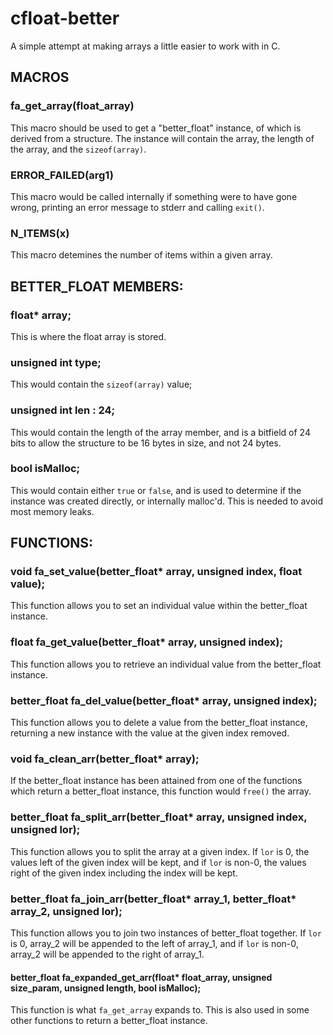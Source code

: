 # cfloat-better
A simple attempt at making arrays a little easier to work with in C. 

## MACROS

### fa_get_array(float_array)
  This macro should be used to get a "better_float" instance, of which is derived from a structure.
  The instance will contain the array, the length of the array, and the `sizeof(array)`.

### ERROR_FAILED(arg1)
  This macro would be called internally if something were to have gone wrong, 
  printing an error message to stderr and calling `exit()`.

### N_ITEMS(x)
  This macro detemines the number of items within a given array.


## BETTER_FLOAT MEMBERS:

### float* array;
  This is where the float array is stored.
  
### unsigned int type;
  This would contain the `sizeof(array)` value;
  
### unsigned int len : 24;
  This would contain the length of the array member, 
  and is a bitfield of 24 bits to allow the structure to be 16 bytes in size, and not 24 bytes.

### bool isMalloc;
  This would contain either `true` or `false`, and is used to determine if the instance was created directly, or internally malloc'd. This is needed to avoid most memory leaks.


## FUNCTIONS:

### void fa_set_value(better_float* array, unsigned index, float value);
  This function allows you to set an individual value within the better_float instance.
  
### float fa_get_value(better_float* array, unsigned index);
  This function allows you to retrieve an individual value from the better_float instance.
  
### better_float fa_del_value(better_float* array, unsigned index);
  This function allows you to delete a value from the better_float instance,
  returning a new instance with the value at the given index removed.
  
### void fa_clean_arr(better_float* array);
  If the better_float instance has been attained from one of the functions which return a better_float instance,
  this function would `free()` the array.
  
### better_float fa_split_arr(better_float* array, unsigned index, unsigned lor);
  This function allows you to split the array at a given index.
  If `lor` is 0, the values left of the given index will be kept,
  and if `lor` is non-0, the values right of the given index including the index will be kept.
  
### better_float fa_join_arr(better_float* array_1, better_float* array_2, unsigned lor);
  This function allows you to join two instances of better_float together.
  If `lor` is 0, array_2 will be appended to the left of array_1,
  and if `lor` is non-0, array_2 will be appended to the right of array_1.
  
#### better_float fa_expanded_get_arr(float* float_array, unsigned size_param, unsigned length, bool isMalloc);
  This function is what `fa_get_array` expands to. This is also used in some other functions to return a better_float instance.
